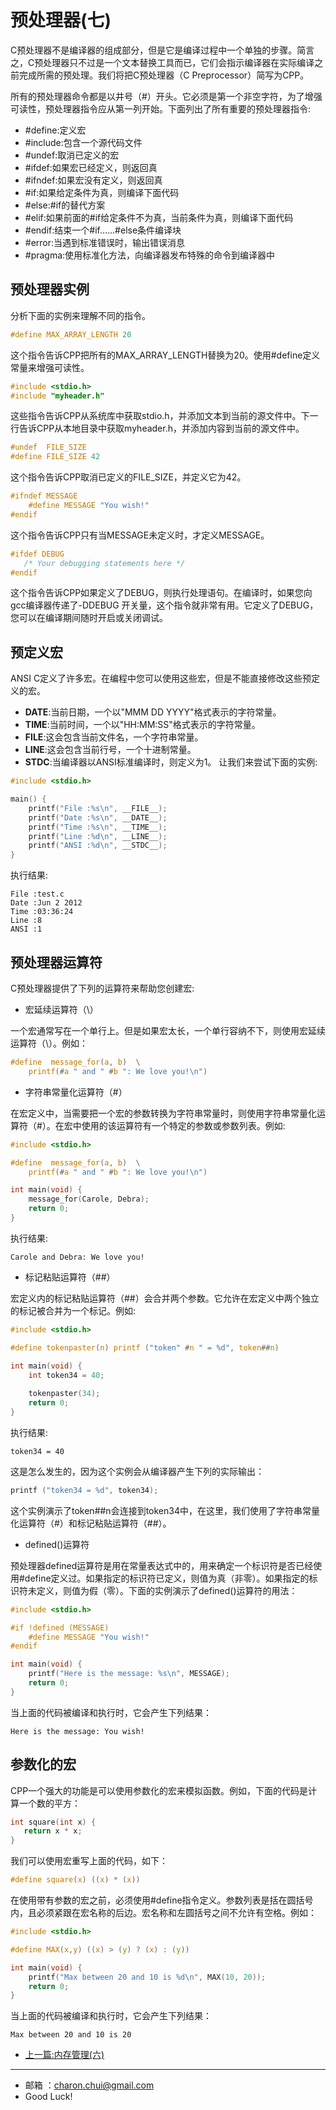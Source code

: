 预处理器(七)
===

C预处理器不是编译器的组成部分，但是它是编译过程中一个单独的步骤。简言之，C预处理器只不过是一个文本替换工具而已，它们会指示编译器在实际编译之前完成所需的预处理。我们将把C预处理器（C Preprocessor）简写为CPP。

所有的预处理器命令都是以井号（#）开头。它必须是第一个非空字符，为了增强可读性，预处理器指令应从第一列开始。下面列出了所有重要的预处理器指令:    


- #define:定义宏
- #include:包含一个源代码文件
- #undef:取消已定义的宏
- #ifdef:如果宏已经定义，则返回真
- #ifndef:如果宏没有定义，则返回真
- #if:如果给定条件为真，则编译下面代码
- #else:#if的替代方案
- #elif:如果前面的#if给定条件不为真，当前条件为真，则编译下面代码
- #endif:结束一个#if……#else条件编译块
- #error:当遇到标准错误时，输出错误消息
- #pragma:使用标准化方法，向编译器发布特殊的命令到编译器中


预处理器实例
---

分析下面的实例来理解不同的指令。
```c
#define MAX_ARRAY_LENGTH 20
```

这个指令告诉CPP把所有的MAX_ARRAY_LENGTH替换为20。使用#define定义常量来增强可读性。
```c
#include <stdio.h>
#include "myheader.h"
```

这些指令告诉CPP从系统库中获取stdio.h，并添加文本到当前的源文件中。下一行告诉CPP从本地目录中获取myheader.h，并添加内容到当前的源文件中。
```c
#undef  FILE_SIZE
#define FILE_SIZE 42
```
这个指令告诉CPP取消已定义的FILE_SIZE，并定义它为42。
```c
#ifndef MESSAGE
    #define MESSAGE "You wish!"
#endif
```

这个指令告诉CPP只有当MESSAGE未定义时，才定义MESSAGE。
```c
#ifdef DEBUG
   /* Your debugging statements here */
#endif
```
这个指令告诉CPP如果定义了DEBUG，则执行处理语句。在编译时，如果您向gcc编译器传递了-DDEBUG 开关量，这个指令就非常有用。它定义了DEBUG，您可以在编译期间随时开启或关闭调试。


预定义宏
---

ANSI C定义了许多宏。在编程中您可以使用这些宏，但是不能直接修改这些预定义的宏。

- __DATE__:当前日期，一个以"MMM DD YYYY"格式表示的字符常量。
- __TIME__:当前时间，一个以"HH:MM:SS"格式表示的字符常量。
- __FILE__:这会包含当前文件名，一个字符串常量。
- __LINE__:这会包含当前行号，一个十进制常量。
- __STDC__:当编译器以ANSI标准编译时，则定义为1。
让我们来尝试下面的实例:   
```c
#include <stdio.h>

main() {
    printf("File :%s\n", __FILE__);
    printf("Date :%s\n", __DATE__);
    printf("Time :%s\n", __TIME__);
    printf("Line :%d\n", __LINE__);
    printf("ANSI :%d\n", __STDC__);
}
```
执行结果:  
```
File :test.c
Date :Jun 2 2012
Time :03:36:24
Line :8
ANSI :1
```



预处理器运算符
---

C预处理器提供了下列的运算符来帮助您创建宏:  

- 宏延续运算符（\）   

一个宏通常写在一个单行上。但是如果宏太长，一个单行容纳不下，则使用宏延续运算符（\）。例如：
```c
#define  message_for(a, b)  \
    printf(#a " and " #b ": We love you!\n")
```
- 字符串常量化运算符（#）

在宏定义中，当需要把一个宏的参数转换为字符串常量时，则使用字符串常量化运算符（#）。在宏中使用的该运算符有一个特定的参数或参数列表。例如:   
```c
#include <stdio.h>

#define  message_for(a, b)  \
    printf(#a " and " #b ": We love you!\n")

int main(void) {
    message_for(Carole, Debra);
    return 0;
}
```
执行结果:   
```
Carole and Debra: We love you!
```

- 标记粘贴运算符（##）

宏定义内的标记粘贴运算符（##）会合并两个参数。它允许在宏定义中两个独立的标记被合并为一个标记。例如:  
```c
#include <stdio.h>

#define tokenpaster(n) printf ("token" #n " = %d", token##n)

int main(void) {
    int token34 = 40;
   
    tokenpaster(34);
    return 0;
}
```
执行结果:  
```
token34 = 40
```

这是怎么发生的，因为这个实例会从编译器产生下列的实际输出：
```c
printf ("token34 = %d", token34);
```
这个实例演示了token##n会连接到token34中，在这里，我们使用了字符串常量化运算符（#）和标记粘贴运算符（##）。

- defined()运算符

预处理器defined运算符是用在常量表达式中的，用来确定一个标识符是否已经使用#define定义过。如果指定的标识符已定义，则值为真（非零）。如果指定的标识符未定义，则值为假（零）。下面的实例演示了defined()运算符的用法：
```c
#include <stdio.h>

#if !defined (MESSAGE)
    #define MESSAGE "You wish!"
#endif

int main(void) {
    printf("Here is the message: %s\n", MESSAGE);  
    return 0;
}
```
当上面的代码被编译和执行时，它会产生下列结果：
```
Here is the message: You wish!
```


参数化的宏
---

CPP一个强大的功能是可以使用参数化的宏来模拟函数。例如，下面的代码是计算一个数的平方：
```c
int square(int x) {
   return x * x;
}
```
我们可以使用宏重写上面的代码，如下：
```c
#define square(x) ((x) * (x))
```
在使用带有参数的宏之前，必须使用#define指令定义。参数列表是括在圆括号内，且必须紧跟在宏名称的后边。宏名称和左圆括号之间不允许有空格。例如：
```c
#include <stdio.h>

#define MAX(x,y) ((x) > (y) ? (x) : (y))

int main(void) {
    printf("Max between 20 and 10 is %d\n", MAX(10, 20));  
    return 0;
}
```
当上面的代码被编译和执行时，它会产生下列结果：
```
Max between 20 and 10 is 20
```


- [上一篇:内存管理(六)](https://github.com/CharonChui/iOSStudyNote/blob/master/C%E8%AF%AD%E8%A8%80%E5%85%A5%E9%97%A8/6.%E5%86%85%E5%AD%98%E7%AE%A1%E7%90%86(%E5%85%AD).md)           


---

- 邮箱 ：charon.chui@gmail.com  
- Good Luck! 

